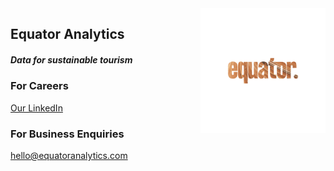 <img alt="" src="./equator.gif" width="200" align="right" >

Equator Analytics
-----------------

##### Data for sustainable tourism


### For Careers
[Our LinkedIn](https://www.linkedin.com/company/equator-analytics/)

### For Business Enquiries
hello@equatoranalytics.com
